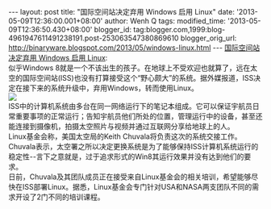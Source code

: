 --- layout: post title: "国际空间站决定弃用 Windows 启用 Linux" date:
'2013-05-09T12:36:00.001+08:00' author: Wenh Q tags: modified\_time:
'2013-05-09T12:36:50.430+08:00' blogger\_id:
tag:blogger.com,1999:blog-4961947611491238191.post-253063547380869610
blogger\_orig\_url:
http://binaryware.blogspot.com/2013/05/windows-linux.html ---
[国际空间站决定弃用 Windows 启用
Linux](http://www.oschina.net/news/40351/iss-turn-to-linux): \
似乎Windows
8就是一个不该出生的孩子。在地球上不受欢迎也就算了，远在太空的国际空间站(ISS)也没有打算接受这个“野心颇大”的系统。据外媒报道，ISS决定在接下来的系统升级中，弃用Windows，转而使用Linux。\
![](http://static.oschina.net/uploads/space/2013/0509/075930_lrQX_12.jpg)\
ISS中的计算机系统由多台在同一网络运行下的笔记本组成。它可以保证宇航员日常重要事项的正常运行；告知宇航员他们所处的位置，管理运行中的设备，甚至还能连接到摄像机，拍摄太空照片与视频并通过互联网分享给地球上的人。\
Linux基金会称，美国太空局的Keith Chuvala将负责这次的系统交接工作。\
Chuvala表示，太空署之所以决定更换系统是为了能够保持ISS计算机系统运行的稳定性--言下之意就是，过于追求形式的Win8其运行效果并没有达到他们的要求。\
日前，Chuvala及其团队成员正在接受来自Linux基金会的相关培训，希望能够尽快在ISS部署Linux。据悉，Linux基金会专门针对USA和NASA两支团队不同的需求开设了2门不同的培训课程。

